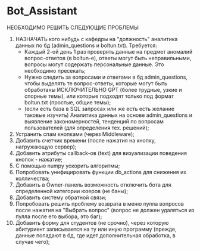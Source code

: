 # Bot_Assistant
НЕОБХОДИМО РЕШИТЬ СЛЕДУЮЩИЕ ПРОБЛЕМЫ
1. НАЗНАЧАТЬ кого нибудь с кафедры на "должность" аналитика данных по бд (admin_questions и boltun.txt). Требуется:
   - Каждый 2-ой день 1 раз проверять данные на предмет аномалий вопрос-ответов (в boltun-е), ответы могут быть неправильными, вопросы могут содержать персональные данные. Это необходимо пресекать;  
   - Нужно следить за вопросами и ответами в бд admin_questions, чтобы выделять те вопрос-ответы, которые могут быть обработаны ИСКЛЮЧИТЕЛЬНО GPT (более трудные, узкие и спорные темы),
     или которые подходят только под формат boltun.txt (простые, общие темы);
   - (если есть база в SQL запросах или же есть есть желание таковые изучить) Аналитика данных на основе admin_questions и выявление закономерностей, тенденций по вопросам пользователей (для определения тех. решений); 
3. Устранить спам кнопками (через Middleware);
4. Добавить счетчик времени (после нажатия на кнопку, нагружающую сервер);
5. Добавить атрибуты callback-ов (text) для визуализации поведения кнопок - нажатие;
6. С помощью numpy ускорить алгоритмы;
7. Попробовать унифицировать функции db_actions для снижения их колличества;
8. Добавить в Owner-панель возможность отключить бота для определенной категории юзеров (не баны);
9. Добавить систему обратной связи;
10. Попробовать решить проблему возврата в меню пулла вопросов после нажатия на "Выбрать вопрос" (вопрос не должен удаляться из пулла после его выбора, это баг);
11. Добавить форму для студентов (не срочно), через которую абитуриент записывается на ту или иную программу (прежде, данные попадают в бд, где идет дополнительная обработка, в случае чего);
    
